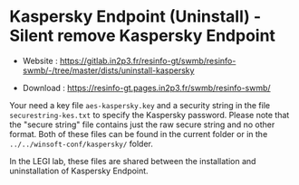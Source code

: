 # Kaspersky Endpoint (Uninstall) - Silent remove Kaspersky Endpoint

* Website : https://gitlab.in2p3.fr/resinfo-gt/swmb/resinfo-swmb/-/tree/master/dists/uninstall-kaspersky

* Download : https://resinfo-gt.pages.in2p3.fr/swmb/resinfo-swmb/

Your need a key file `aes-kaspersky.key` and a security string
in the file `securestring-kes.txt` to specify the Kaspersky password.
Please note that the "secure string" file contains just
the raw secure string and no other format.
Both of these files can be found in the current folder
or in the `../../winsoft-conf/kaspersky/` folder.

In the LEGI lab, these files are shared between the installation
and uninstallation of Kaspersky Endpoint.
